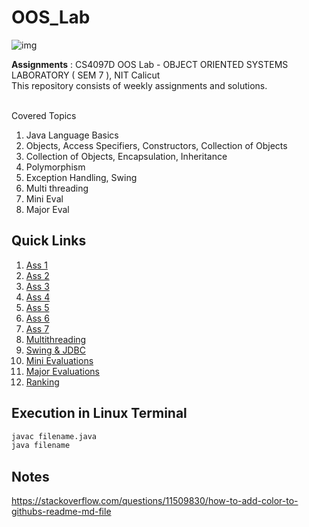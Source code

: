 # OOS_Lab

![img](https://static.javatpoint.com/core/images/what-is-object-oriented-programming.png)

**Assignments** : CS4097D OOS Lab - OBJECT ORIENTED SYSTEMS LABORATORY ( SEM 7 ), NIT Calicut
<br/>
This repository consists of weekly assignments and solutions. 
<br/>
<br/>

Covered Topics
1. Java Language Basics
2. Objects, Access Specifiers, Constructors, Collection of Objects
3. Collection of Objects, Encapsulation, Inheritance
4. Polymorphism
5. Exception Handling, Swing
6. Multi threading
7. Mini Eval
8. Major Eval

## Quick Links
1. [Ass 1](https://github.com/vasanthkumar18/OOPS_Lab/tree/main/ASS_1)<br/>
2. [Ass 2](https://github.com/vasanthkumar18/OOPS_Lab/tree/main/ASS_2)<br/>
3. [Ass 3](https://github.com/vasanthkumar18/OOPS_Lab/tree/main/ASS_3)<br/>
4. [Ass 4](https://github.com/vasanthkumar18/OOPS_Lab/tree/main/ASS_4)<br/>
5. [Ass 5](https://github.com/vasanthkumar18/OOPS_Lab/tree/main/ASS_5)<br/>
6. [Ass 6](https://github.com/vasanthkumar18/OOPS_Lab/tree/main/ASS_6)<br/>
7. [Ass 7](https://github.com/vasanthkumar18/OOPS_Lab/tree/main/ASS_7)<br/>
8. [Multithreading](https://github.com/vasanthkumar18/OOPS_Lab/blob/main/MultiThreading.pdf)<br/>
9. [Swing & JDBC](https://github.com/vasanthkumar18/OOPS_Lab/tree/main/Swing%20%26%20JDBC)<br/>
10. [Mini Evaluations](https://github.com/vasanthkumar18/OOPS_Lab/tree/main/Mini_Eval)<br/>
11. [Major Evaluations](https://github.com/vasanthkumar18/OOPS_Lab/tree/main/Major_Eval)</br>
12. [Ranking](https://github.com/vasanthkumar18/OOPS_Lab/tree/main/Ranking)</br>

## Execution in Linux Terminal
``` diff
javac filename.java 
java filename
```

## Notes 
https://stackoverflow.com/questions/11509830/how-to-add-color-to-githubs-readme-md-file
